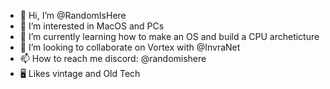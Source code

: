 - 👋 Hi, I’m @RandomIsHere
- 👀 I’m interested in MacOS and PCs
- 🌱 I’m currently learning how to make an OS and build a CPU archeticture
- 💞️ I’m looking to collaborate on Vortex with @InvraNet
- 📫 How to reach me discord: @randomishere
- 🖥 Likes vintage and Old Tech


<!---
RandomIsHere/RandomIsHere is a ✨ special ✨ repository because its `README.md` (this file) appears on your GitHub profile.
You can click the Preview link to take a look at your changes.
--->
